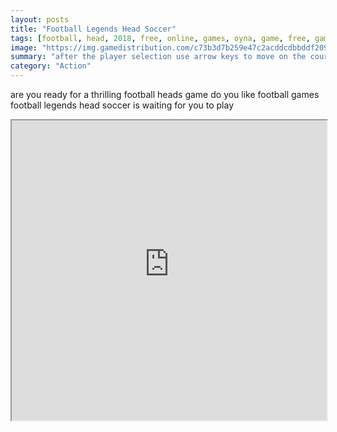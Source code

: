 ```yaml
---
layout: posts
title: "Football Legends Head Soccer"
tags: [football, head, 2018, free, online, games, oyna, game, free, games, play, play, games]
image: "https://img.gamedistribution.com/c73b3d7b259e47c2acddcdbbddf2090f-512x384.jpeg"
summary: "after the player selection use arrow keys to move on the court and jump with space bar don t forget the time by the way  free online games oyna game free games play play games"
category: "Action"
---
```


are you ready for a thrilling football heads game do you like football games football legends head soccer is waiting for you to play

<iframe width="100%" height="480px;" src="https://html5.gamedistribution.com/c73b3d7b259e47c2acddcdbbddf2090f/"></iframe>
